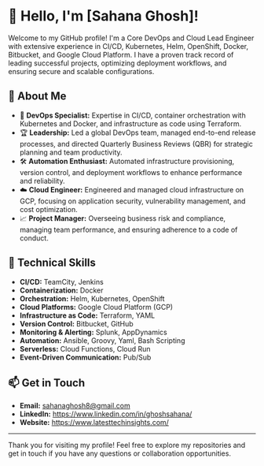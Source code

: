# 👋 Hello, I'm [Sahana Ghosh]!

Welcome to my GitHub profile! I'm a Core DevOps and Cloud Lead Engineer with extensive experience in CI/CD, Kubernetes, Helm, OpenShift, Docker, Bitbucket, and Google Cloud Platform. I have a proven track record of leading successful projects, optimizing deployment workflows, and ensuring secure and scalable configurations. 

## 🚀 About Me

- 🌟 **DevOps Specialist:** Expertise in CI/CD, container orchestration with Kubernetes and Docker, and infrastructure as code using Terraform.
- 🏆 **Leadership:** Led a global DevOps team, managed end-to-end release processes, and directed Quarterly Business Reviews (QBR) for strategic planning and team productivity.
- 🛠 **Automation Enthusiast:** Automated infrastructure provisioning, version control, and deployment workflows to enhance performance and reliability.
- ☁️ **Cloud Engineer:** Engineered and managed cloud infrastructure on GCP, focusing on application security, vulnerability management, and cost optimization.
- 📈 **Project Manager:** Overseeing business risk and compliance, managing team performance, and ensuring adherence to a code of conduct.

## 🔧 Technical Skills

- **CI/CD:** TeamCity, Jenkins
- **Containerization:** Docker
- **Orchestration:** Helm, Kubernetes, OpenShift
- **Cloud Platforms:** Google Cloud Platform (GCP)
- **Infrastructure as Code:** Terraform, YAML
- **Version Control:** Bitbucket, GitHub
- **Monitoring & Alerting:** Splunk, AppDynamics
- **Automation:** Ansible, Groovy, Yaml, Bash Scripting
- **Serverless:** Cloud Functions, Cloud Run
- **Event-Driven Communication:** Pub/Sub

## 📫 Get in Touch

- **Email:** sahanaghosh8@gmail.com
- **LinkedIn:** https://www.linkedin.com/in/ghoshsahana/
- **Website:** https://www.latesttechinsights.com/

---

Thank you for visiting my profile! Feel free to explore my repositories and get in touch if you have any questions or collaboration opportunities.
